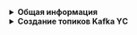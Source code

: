 <details> <summary><b>Общая информация</b></summary>
Сейчас мы используем два типа кластеров кафки. Первый - исторически сложившийся - кластер кафки в яндекс-облаке, в котором кластер используется для различных целей различными командами. Топики создаются через TF, что может быть неудобно для сервисов типа дебезиума, который должен создавать топики сам.

Второй – кафка в k8s. Тут уже кластера создаются под конкретные задачи, например, только под дебезиум-коннекторы и для команд/сервисов их использующих.

Если у вас нет доступа к репозиториям, то его можно получить через заявку в JSM

Если вы думаете, что про ваш PR забыли, тегнуть апруверов можно в слак канале #dx-team-infra-notifications-market.

</details><details> <summary><b>Создание топиков Kafka YС</b></summary>
Для YC кластеров кафки, пользователи и топики создаются в репозитории infra-live

Чтобы найти конфигурацию топиков Kafka, необходимо пройти по пути:
environments → [окружение] → kafka → topics → [кластер] → terragrunt.hcl
